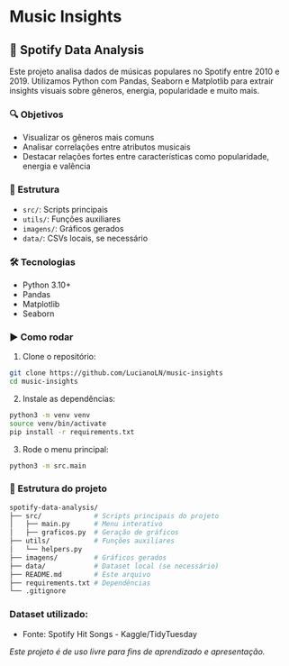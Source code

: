 # Music Insights

## 🎵 Spotify Data Analysis

Este projeto analisa dados de músicas populares no Spotify entre 2010 e 2019. Utilizamos Python com Pandas, Seaborn e Matplotlib para extrair insights visuais sobre gêneros, energia, popularidade e muito mais.

### 🔍 Objetivos

- Visualizar os gêneros mais comuns
- Analisar correlações entre atributos musicais
- Destacar relações fortes entre características como popularidade, energia e valência

### 📁 Estrutura

- `src/`: Scripts principais
- `utils/`: Funções auxiliares
- `imagens/`: Gráficos gerados
- `data/`: CSVs locais, se necessário

### 🛠️ Tecnologias

- Python 3.10+
- Pandas
- Matplotlib
- Seaborn

### ▶️ Como rodar

1. Clone o repositório:
```bash
git clone https://github.com/LucianoLN/music-insights
cd music-insights
```

2. Instale as dependências:
```bash
python3 -m venv venv
source venv/bin/activate
pip install -r requirements.txt
``` 

3. Rode o menu principal:
```bash
python3 -m src.main
``` 

### 📁 Estrutura do projeto

```bash
spotify-data-analysis/
├── src/             # Scripts principais do projeto
│   ├── main.py      # Menu interativo
│   ├── graficos.py  # Geração de gráficos
├── utils/           # Funções auxiliares
│   └── helpers.py
├── imagens/         # Gráficos gerados
├── data/            # Dataset local (se necessário)
├── README.md        # Este arquivo
├── requirements.txt # Dependências
└── .gitignore
```

### Dataset utilizado:
- Fonte: Spotify Hit Songs - Kaggle/TidyTuesday



_Este projeto é de uso livre para fins de aprendizado e apresentação._

